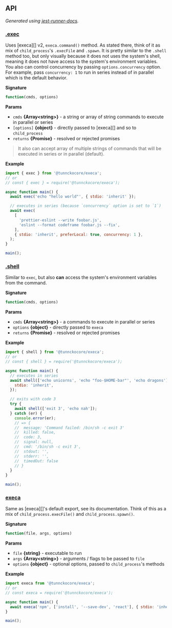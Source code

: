 <!-- docks-start -->

## API

_Generated using [jest-runner-docs](https://ghub.now.sh/jest-runner-docs)._

### [.exec](./src/index.js#L39)

Uses [execa][] v2, `execa.command()` method.
As stated there, think of it as mix of `child_process`'s `.execFile` and `.spawn`.
It is pretty similar to the `.shell` method too, but only visually because
it does not uses the system's shell, meaning it does not have access to
the system's environment variables. You also can control concurrency by
passing `options.concurrency` option. For example, pass `concurrency: 1` to run in series
instead of in parallel which is the default behavior.

**Signature**

```ts
function(cmds, options)
```

<span id="exec-params"></span>
**Params**

- `cmds` **{Array&lt;string&gt;}** - a string or array of string commands to execute in parallel or series
- `[options]` **{object}** - directly passed to [execa][] and so to `child_process`
- `returns` **{Promise}** - resolved or rejected promises

> It also can accept array of multiple strings of commands that will be
> executed in series or in parallel (default).

**Example**

```js
import { exec } from '@tunnckocore/execa';
// or
// const { exec } = require('@tunnckocore/execa');

async function main() {
  await exec('echo "hello world"', { stdio: 'inherit' });

  // executes in series (because `concurrency` option is set to `1`)
  await exec(
    [
      'prettier-eslint --write foobar.js',
      'eslint --format codeframe foobar.js --fix',
    ],
    { stdio: 'inherit', preferLocal: true, concurrency: 1 },
  );
}

main();
```

### [.shell](./src/index.js#L95)

Similar to `exec`, but also **can** access the system's environment variables from the command.

**Signature**

```ts
function(cmds, options)
```

<span id="shell-params"></span>
**Params**

- `cmds` **{Array&lt;string&gt;}** - a commands to execute in parallel or series
- `options` **{object}** - directly passed to `execa`
- `returns` **{Promise}** - resolved or rejected promises

**Example**

```js
import { shell } from '@tunnckocore/execa';
// or
// const { shell } = require('@tunnckocore/execa');

async function main() {
  // executes in series
  await shell(['echo unicorns', 'echo "foo-$HOME-bar"', 'echo dragons'], {
    stdio: 'inherit',
  });

  // exits with code 3
  try {
    await shell(['exit 3', 'echo nah']);
  } catch (er) {
    console.error(er);
    // => {
    //  message: 'Command failed: /bin/sh -c exit 3'
    //  killed: false,
    //  code: 3,
    //  signal: null,
    //  cmd: '/bin/sh -c exit 3',
    //  stdout: '',
    //  stderr: '',
    //  timedOut: false
    // }
  }
}

main();
```

### [execa](./src/index.js#L121)

Same as [execa][]'s default export, see its documentation.
Think of this as a mix of `child_process.execFile()` and `child_process.spawn()`.

**Signature**

```ts
function(file, args, options)
```

<span id="execa-params"></span>
**Params**

- `file` **{string}** - executable to run
- `args` **{Array&lt;string&gt;}** - arguments / flags to be passed to `file`
- `options` **{object}** - optional options, passed to `child_process`'s methods

**Example**

```js
import execa from '@tunnckocore/execa';
// or
// const execa = require('@tunnckocore/execa');

async function main() {
  await execa('npm', ['install', '--save-dev', 'react'], { stdio: 'inherit' });
}

main();
```

<!-- docks-end -->
